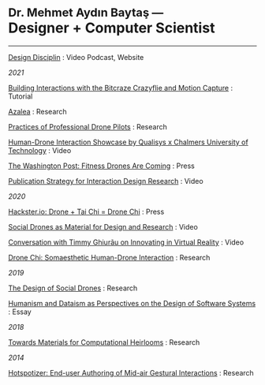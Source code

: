 <h1 class="lightweight">
<small>Dr. Mehmet Aydın Baytaş &mdash;</small><br>
<strong>Designer</strong> + <strong>Computer Scientist</strong>
</h1>

---

[Design Disciplin](https://www.designdisciplin.com/)
: Video Podcast, Website

*2021*

[Building Interactions with the Bitcraze Crazyflie and Motion Capture](https://www.baytas.net/crazyflie)
: Tutorial

[Azalea](https://www.baytas.net/research/pub/2021_CHI_Azalea.pdf)
: Research

[Practices of Professional Drone Pilots](https://www.baytas.net/research/pub/2021_CHI_Professional.pdf)
: Research

[Human-Drone Interaction Showcase by Qualisys x Chalmers University of Technology](https://www.youtube.com/watch?v=IVMFvLN44Ts)
: Video

[The Washington Post: Fitness Drones Are Coming](https://www.washingtonpost.com/science/drones-for-exercising/2021/04/16/c459c7fe-882d-11eb-82bc-e58213caa38e_story.html)
: Press

[Publication Strategy for Interaction Design Research](https://youtu.be/eoOrOZymdmg)
: Video

*2020*

[Hackster.io: Drone + Tai Chi = Drone Chi](https://www.hackster.io/news/drone-tai-chi-drone-chi-410521b6da65)
: Press

[Social Drones as Material for Design and Research](https://youtu.be/V3NFn936gzY)
: Video

[Conversation with Timmy Ghiurãu on Innovating in Virtual Reality](https://youtu.be/jMaEjm7L_wU)
: Video

[Drone Chi: Somaesthetic Human-Drone Interaction](research/pub/2020_CHI_Drone_Chi.pdf)
: Research

*2019*

[The Design of Social Drones](research/pub/2019_CHI_Drones.pdf)
: Research

[Humanism and Dataism as Perspectives on the Design of Software Systems](research/pub/2019_CHI_WS_HCML_Religion.pdf)
: Essay

*2018*

[Towards Materials for Computational Heirlooms](research/pub/2018_DIS_Heirlooms.pdf) 
: Research

*2014*

[Hotspotizer: End-user Authoring of Mid-air Gestural Interactions](research/pub/2014_NordiCHI_Hotspotizer.pdf)
: Research
